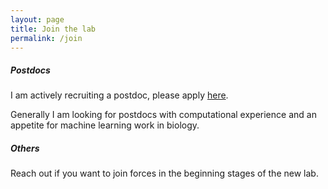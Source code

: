 ```yaml
---
layout: page
title: Join the lab
permalink: /join
---
```




##### Postdocs
I am actively recruiting a postdoc, please apply [here](https://indiana.peopleadmin.com/postings/30325).

Generally I am looking for postdocs with computational experience and an appetite for machine learning work in	biology.


##### Others
Reach out if you want to join forces in the beginning stages of the new lab.
